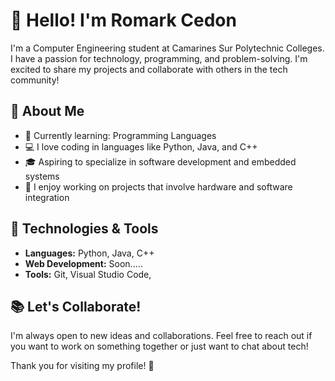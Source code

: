 # 👋 Hello! I'm Romark Cedon

I'm a Computer Engineering student at Camarines Sur Polytechnic Colleges. I have a passion for technology, programming, and problem-solving. I'm excited to share my projects and collaborate with others in the tech community!

## 🚀 About Me

- 🌱 Currently learning: Programming Languages
- 💻 I love coding in languages like Python, Java, and C++
- 🎓 Aspiring to specialize in software development and embedded systems
- 🤖 I enjoy working on projects that involve hardware and software integration

## 🔧 Technologies & Tools

- **Languages:** Python, Java, C++
- **Web Development:** Soon.....
- **Tools:** Git, Visual Studio Code, 

## 📚 Let's Collaborate!

I'm always open to new ideas and collaborations. Feel free to reach out if you want to work on something together or just want to chat about tech!

Thank you for visiting my profile! 🚀
